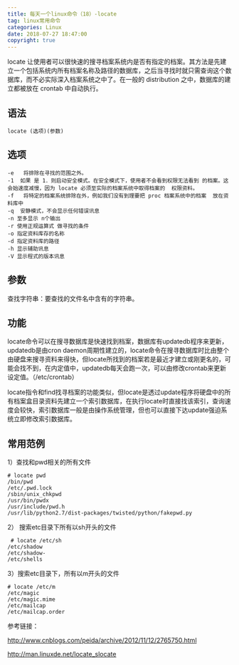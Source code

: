 ```yaml
---
title: 每天一个linux命令（18）-locate
tag: linux常用命令
categories: Linux
date: 2018-07-27 18:47:00
copyright: true
---
```


locate 让使用者可以很快速的搜寻档案系统内是否有指定的档案。其方法是先建立一个包括系统内所有档案名称及路径的数据库，之后当寻找时就只需查询这个数据库，而不必实际深入档案系统之中了。在一般的 distribution 之中，数据库的建立都被放在 crontab 中自动执行。

<!--more-->

## 语法

`locate (选项)(参数)`

## 选项

```
-e   将排除在寻找的范围之外。
-1  如果 是 1．则启动安全模式。在安全模式下，使用者不会看到权限无法看到	的档案。这会始速度减慢，因为 locate 必须至实际的档案系统中取得档案的	权限资料。
-f   将特定的档案系统排除在外，例如我们没有到理要把 proc 档案系统中的档案	放在资料库中
-q  安静模式，不会显示任何错误讯息
-n 至多显示 n个输出
-r 使用正规运算式 做寻找的条件
-o 指定资料库存的名称
-d 指定资料库的路径
-h 显示辅助讯息
-V 显示程式的版本讯息
```

## 参数

查找字符串：要查找的文件名中含有的字符串。

## 功能

locate命令可以在搜寻数据库是快速找到档案，数据库有updatedb程序来更新，updatedb是由cron daemon周期性建立的，locate命令在搜寻数据库时比由整个由硬盘来搜寻资料来得快，但locate所找到的档案若是最近才建立或刚更名的，可能会找不到，在内定值中，updatedb每天会跑一次，可以由修改crontab来更新设定值。（/etc/crontab）

locate指令和find找寻档案的功能类似，但locate是透过update程序将硬盘中的所有档案盒目录资料先建立一个索引数据库，在执行locate时直接找该索引，查询速度会较快，索引数据库一般是由操作系统管理，但也可以直接下达update强迫系统立即修改索引数据库。

## 常用范例

1）查找和pwd相关的所有文件

```
# locate pwd
/bin/pwd
/etc/.pwd.lock
/sbin/unix_chkpwd
/usr/bin/pwdx
/usr/include/pwd.h
/usr/lib/python2.7/dist-packages/twisted/python/fakepwd.py
```

2） 搜索etc目录下所有以sh开头的文件 

```
 # locate /etc/sh
/etc/shadow
/etc/shadow-
/etc/shells
```

3）搜索etc目录下，所有以m开头的文件

```
# locate /etc/m
/etc/magic
/etc/magic.mime
/etc/mailcap
/etc/mailcap.order
```

参考链接：

http://www.cnblogs.com/peida/archive/2012/11/12/2765750.html

http://man.linuxde.net/locate_slocate